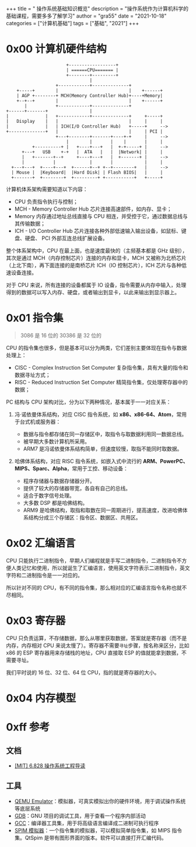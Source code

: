 +++
title = " 操作系统基础知识概览"
description = "操作系统作为计算机科学的基础课程，需要多多了解学习"
author = "gra55"
date = "2021-10-18"
categories = ["计算机基础"]
tags = ["基础", "2021"]
+++

# 0x00 计算机硬件结构

```shell
                       +------------------+
                       | ======CPU======= |
                       +--------+---------+
                                |
                   +------------+--------------+
    +-----+        |                           |    +------+
    | AGP +--------+ MCH(Memory Controller Hub)+----+Memory|
    +--+--+        |                           |    +------+
       |           +------------+--------------+
+------+-------+                |
|              |   +------------+--------------+     +-----+
|   Display    |   |                           |     |     |
|              |   | ICH(I/O Controller Hub)   +-----+     -->
+--------------+   |                           |     | PCI |
                   +---+--------+-------+----+-+     |     -->
                       |        |       |    |       |     |
          +----------+ |   +----+---+   |  +-+-----+ |     -->
      +---+   USB    +-+   |  ATA   |   |  |Network| |     |
      |   +-------+--+     +----+---+   |  +-------+ |     -->
      |           |             |       |            |     |
  +---+---+  +----+---+  +------+--+ +--+--------+   |     -->
  | Mouse |  |Keyboard|  |Hard Disk| | Flash BIOS|   |     |
  +-------+  +--------+  +---------+ +-----------+   +-----+
```

计算机体系架构需要知道以下内容：
+ CPU 负责指令执行与控制；
+ MCH - Memory Controller Hub 芯片连接高速部件，如内存、显卡；
+ Memory 内存通过地址总线直接与 CPU 相连，并受控于它，通过数据总线与其传输数据；
+ ICH - I/O Controller Hub 芯片连接各种外部低速输入输出设备，如鼠标、键盘、硬盘、 PCI 外部互连总线扩展设备。

整个体系架构中，CPU 在最上面，也是速度最快的（主频基本都是 GHz 级别），其次是通过 MCH（内存控制芯片）连接的内存和显卡，MCH 又被称为北桥芯片（上北下南），再下面连接的是南桥芯片 ICH（IO 控制芯片），ICH 芯片与各种低速设备连接。

对于 CPU 来说，所有连接的设备都属于 IO 设备，指令需要从内存中输入，处理得到的数据可以写入内存、硬盘，或者输出到显卡，以此来输出到显示器上。

# 0x01 指令集
> 3086 是 16 位的
> 30386 是 32 位的

CPU 的指令集也很多，但是基本可以分为两类，它们差别主要体现在指令与数据处理上：
+ CISC - Complex Instruction Set Computer 复杂指令集，具有大量的指令和数据寻址方式；
+ RISC - Reduced Instruction Set Computer 精简指令集，仅处理寄存器中的数据；

PC 结构与 CPU 架构对比，分为以下两种情况，基本属于一一对应关系：
1. 冯·诺依曼体系结构，对应 CISC 指令系统，如 **x86、x86-64、Atom**，常用于台式机或服务器：
   + 数据与指令都存储在同一存储区中，取指令与取数据利用同一数据总线。
   + 被早期大多数计算机所采用。
   + ARM7 是冯诺依曼体系结构简单，但速度较慢，取指不能同时取数据。

2. 哈佛体系结构，对应 RISC 指令系统，如嵌入式中流行的 **ARM、PowerPC、MIPS、Sparc、Alpha**，常用于工控、移动设备：
   + 程序存储器与数据存储器分开。
   + 提供了较大的存储器带宽，各自有自己的总线。
   + 适合于数字信号处理。
   + 大多数 DSP 都是哈佛结构。
   + ARM9 是哈佛结构，取指和取数在同一周期进行，提高速度，改进哈佛体系结构分成三个存储区：指令区、数据区、共用区。

# 0x02 汇编语言
CPU 只能执行二进制指令，早期人们编程就是手写二进制指令，二进制指令不方便人类记忆和使用，所以就诞生了汇编语言，使用英文字符表示二进制指令，英文字符和二进制指令是一一对应的。

所以针对不同的 CPU，有不同的指令集，那么相对应的汇编语言指令名称也就不尽相同。

# 0x03 寄存器
CPU 只负责运算，不存储数据，那么从哪里获取数据，答案就是寄存器（而不是内存，内存相对 CPU 来说太慢了）。寄存器不需要`寻址`步骤，按名称来区分，比如 x86 的 ESP 寄存器用来存储栈的地址，CPU 直接取 ESP 的值就能拿到数据，不需要寻址。

我们平时说的 16 位、32 位、64 位 CPU，指的就是寄存器的大小。

# 0x04 内存模型


# 0xff 参考
## 文档
+ [[MIT] 6.828 操作系统工程导读](https://zhuanlan.zhihu.com/p/368954250)

## 工具
+ [QEMU Emulator](https://www.qemu.org/)：模拟器，可真实模拟出你的硬件环境，用于调试操作系统等底层系统
+ [GDB](https://www.gnu.org/software/gdb/)：GNU 项目的调试工具，用于查看一个程序内部活动
+ [GCC](https://gcc.gnu.org/)：编译器工具集，用于将高级语言编译成二进制可执行程序
+ [SPIM 模拟器](http://spimsimulator.sourceforge.net/)：一个指令集的模拟器，可以模拟简单指令集，如 MIPS 指令集。QtSpim 是带有图形界面的版本。软件可以直接打开汇编代码。